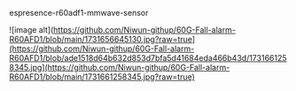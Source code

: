 espresence-r60adf1-mmwave-sensor

![image alt](https://github.com/Niwun-githup/60G-Fall-alarm-R60AFD1/blob/main/1731656645130.jpg?raw=true](https://github.com/Niwun-githup/60G-Fall-alarm-R60AFD1/blob/ade1518d64b632d853d7bfa5d41684eda466b43d/1731661258345.jpg](https://github.com/Niwun-githup/60G-Fall-alarm-R60AFD1/blob/main/1731661258345.jpg?raw=true)
